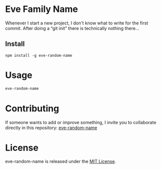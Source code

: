 
# Eve Family Name

Whenever I start a new project, I don't know what to write for the first commit. After doing a “git init” there is technically nothing there...

## Install

```npm
npm install -g eve-random-name
```

# Usage

```bash
eve-random-name
```

# Contributing
If someone wants to add or improve something, I invite you to collaborate directly in this repository: [eve-random-name](https://github.com/####)

# License
eve-random-name is released under the [MIT License](https://opensource.org/licenses/MIT).